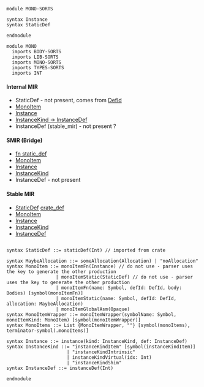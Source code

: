 ```k
module MONO-SORTS

syntax Instance
syntax StaticDef

endmodule

module MONO
  imports BODY-SORTS
  imports LIB-SORTS
  imports MONO-SORTS
  imports TYPES-SORTS
  imports INT
```

#### Internal MIR
- StaticDef - not present, comes from [DefId](https://github.com/runtimeverification/rust/blob/85f90a461262f7ca37a6e629933d455fa9c3ee48/compiler/rustc_span/src/def_id.rs#L216-L235)
- [MonoItem](https://github.com/runtimeverification/rust/blob/85f90a461262f7ca37a6e629933d455fa9c3ee48/compiler/rustc_middle/src/mir/mono.rs#L48-L53)
- [Instance](https://github.com/runtimeverification/rust/blob/85f90a461262f7ca37a6e629933d455fa9c3ee48/compiler/rustc_middle/src/ty/instance.rs#L22-L35)
- [InstanceKind -> InstanceDef](https://github.com/runtimeverification/rust/blob/85f90a461262f7ca37a6e629933d455fa9c3ee48/compiler/rustc_middle/src/ty/instance.rs#L59-L180)
- InstanceDef (stable_mir) - not present ?

#### SMIR (Bridge)
- [fn static_def](https://github.com/runtimeverification/rust/blob/9131ddf5faba14fab225a7bf8ef5ee5dafe12e3b/compiler/rustc_smir/src/rustc_internal/mod.rs#L167-L169)
- [MonoItem](https://github.com/runtimeverification/rust/blob/9131ddf5faba14fab225a7bf8ef5ee5dafe12e3b/compiler/rustc_smir/src/rustc_smir/convert/mir.rs#L771-L782)
- [Instance](https://github.com/runtimeverification/rust/blob/9131ddf5faba14fab225a7bf8ef5ee5dafe12e3b/compiler/rustc_smir/src/rustc_smir/convert/ty.rs#L836-L863)
- [InstanceKind](https://github.com/runtimeverification/rust/blob/9131ddf5faba14fab225a7bf8ef5ee5dafe12e3b/compiler/rustc_smir/src/rustc_smir/convert/ty.rs#L841-L860)
- InstanceDef - not present

#### Stable MIR
- [StaticDef](https://github.com/runtimeverification/rust/blob/9131ddf5faba14fab225a7bf8ef5ee5dafe12e3b/compiler/stable_mir/src/mir/mono.rs#L254-L256) [crate_def](https://github.com/runtimeverification/rust/blob/85f90a461262f7ca37a6e629933d455fa9c3ee48/compiler/stable_mir/src/crate_def.rs#L55-L69)
- [MonoItem](https://github.com/runtimeverification/rust/blob/9131ddf5faba14fab225a7bf8ef5ee5dafe12e3b/compiler/stable_mir/src/mir/mono.rs#L10-L15)
- [Instance](https://github.com/runtimeverification/rust/blob/9131ddf5faba14fab225a7bf8ef5ee5dafe12e3b/compiler/stable_mir/src/mir/mono.rs#L17-L24)
- [InstanceKind](https://github.com/runtimeverification/rust/blob/9131ddf5faba14fab225a7bf8ef5ee5dafe12e3b/compiler/stable_mir/src/mir/mono.rs#L26-L37)
- [InstanceDef](https://github.com/runtimeverification/rust/blob/9131ddf5faba14fab225a7bf8ef5ee5dafe12e3b/compiler/stable_mir/src/mir/mono.rs#L244-L245)

```k

syntax StaticDef ::= staticDef(Int) // imported from crate

syntax MaybeAllocation ::= someAllocation(Allocation) | "noAllocation"
syntax MonoItem ::= monoItemFn(Instance) // do not use - parser uses the key to generate the other production
                  | monoItemStatic(StaticDef) // do not use - parser uses the key to generate the other production
                  | monoItemFn(name: Symbol, defId: DefId, body: Bodies) [symbol(monoItemFn)]
                  | monoItemStatic(name: Symbol, defId: DefId, allocation: MaybeAllocation)
                  | monoItemGlobalAsm(Opaque)
syntax MonoItemWrapper ::= monoItemWrapper(symbolName: Symbol, monoItemKind: MonoItem) [symbol(monoItemWrapper)]
syntax MonoItems ::= List {MonoItemWrapper, ""} [symbol(monoItems), terminator-symbol(.monoItems)]

syntax Instance ::= instance(kind: InstanceKind, def: InstanceDef)
syntax InstanceKind ::= "instanceKindItem" [symbol(instanceKindItem)]
                      | "instanceKindIntrinsic"
                      | instanceKindVirtual(idx: Int)
                      | "instanceKindShim"
syntax InstanceDef ::= instanceDef(Int)

endmodule
```